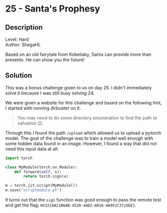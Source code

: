 # 25 - Santa's Prophesy

## Description

Level: Hard<br/>
Author: ShegaHL

Based on an old fairytale from Kobeliaky, Santa can provide more than presents. He can show you the future!

## Solution

This was a bonus challenge given to us on day 25. I didn't immediately solve it because I was still busy solving 24.

We were given a website for this challenge and based on the following hint, I started with running dirbuster on it:

> You may need to do some directory enumeration to find the path to salvation 😉.

Through this I found the path `/upload` which allowed us to upload a pytorch model. The goal of the challenge was to
train a model well enough with some hidden data found in an image. However, I found a way that did not need this input
data at all:

```python
import torch

class MyModule(torch.nn.Module):
    def forward(self, x):
        return torch.sign(x)

m = torch.jit.script(MyModule())
m.save("scriptmodule.pt")
```

It turns out that the `sign` function was good enough to pass the remote test and get the flag: `HV22{AA21B6AB-4520-4AD2-8016-4A9F2C371E6E}`.

